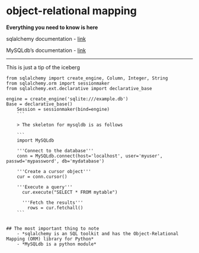 # object-relational mapping

**Everything you need to know is here**

sqlalchemy documentation - [link](https://docs.sqlalchemy.org/en/13/orm/tutorial.html)

MySQLdb’s documentation - [link](https://mysqlclient.readthedocs.io/)

---
This is just a tip of the iceberg

```
from sqlalchemy import create_engine, Column, Integer, String
from sqlalchemy.orm import sessionmaker
from sqlalchemy.ext.declarative import declarative_base

engine = create_engine('sqlite:///example.db')
Base = declarative_base()
    Session = sessionmaker(bind=engine)
    ```

    > The skeleton for mysqldb is as follows

    ```
    import MySQLdb

    '''Connect to the database'''
    conn = MySQLdb.connect(host='localhost', user='myuser', passwd='mypassword', db='mydatabase')

    '''Create a cursor object'''
    cur = conn.cursor()

    '''Execute a query'''
      cur.execute("SELECT * FROM mytable")

      '''Fetch the results'''
        rows = cur.fetchall()
    ```


## The most important thing to note
    - *sqlalchemy is an SQL toolkit and has the Object-Relational Mapping (ORM) library for Python*
    - *MySQLdb is a python module*


